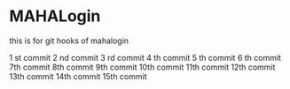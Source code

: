 # MAHALogin
this is for git hooks  of mahalogin

1 st commit
2 nd commit
3 rd commit
4 th commit
5 th commit
6 th commit
7th commit
8th commit
9th commit
10th commit
11th commit
12th commit
13th commit
14th commit
15th commit
